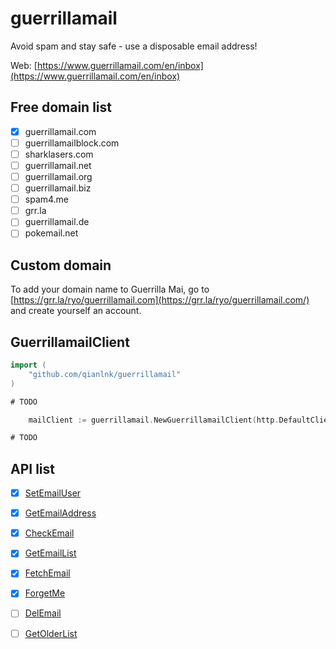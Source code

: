 guerrillamail
=============

Avoid spam and stay safe - use a disposable email address!

Web: [https://www.guerrillamail.com/en/inbox](https://www.guerrillamail.com/en/inbox)

Free domain list
----------------

-	[X] guerrillamail.com
-	[ ] guerrillamailblock.com
-	[ ] sharklasers.com
-	[ ] guerrillamail.net
-	[ ] guerrillamail.org
-	[ ] guerrillamail.biz
-	[ ] spam4.me
-	[ ] grr.la
-	[ ] guerrillamail.de
-	[ ] pokemail.net

Custom domain
-------------

To add your domain name to Guerrilla Mai, go to [https://grr.la/ryo/guerrillamail.com](https://grr.la/ryo/guerrillamail.com/) and create yourself an account.

GuerrillamailClient
-------------------

```go
import (
    "github.com/qianlnk/guerrillamail"
)

# TODO

    mailClient := guerrillamail.NewGuerrillamailClient(http.DefaultClient)

# TODO
```

API list
--------

-	[x] [SetEmailUser](SetEmailUser.md)

-	[x] [GetEmailAddress](GetEmailAddress.md)

-	[x] [CheckEmail](CheckEmail.md)

-	[x] [GetEmailList](GetEmailList.md)

-	[x] [FetchEmail](FetchEmail.md)

-	[x] [ForgetMe](ForgetMe.md)

-	[ ] [DelEmail](DelEmail.md)

-	[ ] [GetOlderList](GetOlderList.md)
